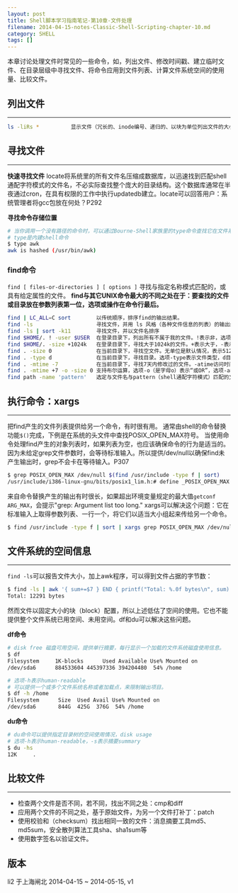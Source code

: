 ```yaml
---
layout: post
title: Shell脚本学习指南笔记-第10章-文件处理
filename: 2014-04-15-notes-Classic-Shell-Scripting-chapter-10.md
category: SHELL
tags: []
---
```


本章讨论处理文件时常见的一些命令，如，列出文件、修改时间戳、建立临时文件、在目录层级中寻找文件、将命令应用到文件列表、计算文件系统空间的使用量、比较文件。

 
## 列出文件

------
 
```bash
ls -liRs *          显示文件（冗长的、inode编号、递归的、以块为单位列出文件的大小）
``` 
 
## 寻找文件

------

**快速寻找文件**
locate将系统里的所有文件名压缩成数据库，以迅速找到匹配shell通配字符模式的文件名，不必实际查找整个庞大的目录结构。这个数据库通常在半夜通过cron，在具有权限的工作中执行updatedb建立。locate可以回答用户：系统管理者将gcc包放在何处？P292
 
**寻找命令存储位置**
 
```bash
# 当你调用一个没有路径的命令时，可以通过Bourne-Shell家族里的type命令查找它在文件系统里的位置。
# type是内建shell命令
$ type awk
awk is hashed (/usr/bin/awk)
```

<!-- more -->

### find命令

`find [ files-or-directories ] [ options ]` 寻找与指定名称模式匹配的，或具有给定属性的文件。
**find与其它UNIX命令最大的不同之处在于：要查找的文件或目录放在参数列表第一位，选项或操作在命令行最后。**

```bash 
find | LC_ALL=C sort        以传统顺序，排序find的输出结果。
find -ls                    寻找文件，并用 ls 风格（各种文件信息的列表）的输出结果
find -ls | sort -k11        寻找文件，并以文件名排序
find $HOME/. ! -user $USER  在登录目录下，列出所有不属于我的文件。!表示非，选项-user指定某用户的文件。
find $HOME/. -size +1024k   在登录目录下，寻找大于1024k的文件。+表示大于，-表示小于，无符号表示等于。
find . -size 0              在当前目录下，寻找空文件。无单位是默认情况，表示512Bytes。
find . -type d              在当前目录下，寻找目录。选项-type表示文件类型，d目录，f文件，l符号连接。
find . -mtime -7            在当前目录下，寻找7天内修改过的文件。-atime访问时间，-ctime是inode变更时间。符号表示在7天内，+号表示超过7天，无符号表示整好7天。
find . -mtime +7 -o -size 0 支持布尔运算，选项-o（是字母o）表示“或OR”，选项-a表示“与AND”。
find path -name 'pattern'   选定与文件名与pattern（shell通配字符模式）匹配的文件。
```
 
 
## 执行命令：xargs

------

把find产生的文件列表提供给另一个命令，有时很有用。
通常由shell的命令替换功能`$()`完成，下例是在系统的头文件中查找POSIX_OPEN_MAX符号。
当使用命令处理find产生的对象列表时，如果列表为空，也应该确保命令的行为是适当的。因为未给定grep文件参数时，会等待标准输入。所以提供/dev/null以确保find未产生输出时，grep不会卡在等待输入。P307

```bash 
$ grep POSIX_OPEN_MAX /dev/null $(find /usr/include -type f | sort)
/usr/include/i386-linux-gnu/bits/posix1_lim.h:# define _POSIX_OPEN_MAX  20
```
 
来自命令替换产生的输出有时很长，如果超出环境变量规定的最大值`getconf ARG_MAX`，会提示"grep: Argument list too long."
xargs可以解决这个问题：它在标准输入上取得参数列表、一行一个，将它们以适当大小组起来传给另一个命令。
 
```bash
$ find /usr/include -type f | sort | xargs grep POSIX_OPEN_MAX /dev/null
``` 
 
 
## 文件系统的空间信息

------

`find -ls`可以报告文件大小，加上awk程序，可以得到文件占据的字节数：

```bash 
$ find -ls | awk '{ sum+=$7 } END { printf("Total: %.0f bytes\n", sum) }'
Total: 12291 bytes
```
 
然而文件以固定大小的块（block）配置，所以上述低估了空间的使用。它也不能提供整个文件系统已用空间、未用空间。df和du可以解决这些问题。
 
**df命令**

```bash 
# disk free 磁盘可用空间，提供单行摘要，每行显示一个加载的文件系统磁盘使用信息。
$ df
Filesystem     1K-blocks      Used Available Use% Mounted on
/dev/sda6      884533604 445397336 394204480  54% /home

# 选项-h表示human-readable
# 可以提供一个或多个文件系统名称或者加载点，来限制输出项目。
$ df -h /home
Filesystem      Size  Used Avail Use% Mounted on
/dev/sda6       844G  425G  376G  54% /home
```
 
**du命令**

```bash 
# du命令可以提供指定目录树的空间使用情况，disk usage
# 选项-h表示human-readable，-s表示摘要summary
$ du -hs
12K     .
``` 
 
## 比较文件

------
 
- 检查两个文件是否不同，若不同，找出不同之处：cmp和diff
- 应用两个文件的不同之处，基于原始文件，为另一个文件打补丁：patch
- 使用校验和（checksum）找出相同一致的文件：消息摘要工具md5、md5sum，安全散列算法工具sha、sha1sum等
- 使用数字签名以验证文件。



## 版本
li2 于上海闸北 
2014-04-15 ~ 2014-05-15, v1